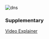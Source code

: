 ![dns](https://github.com/rajdyp/rajdyp.github.io/assets/15313631/bcd2b231-50cf-4c37-be34-00ebd56e96f7)

### Supplementary
[Video Explainer](https://www.youtube.com/watch?v=27r4Bzuj5NQ)
